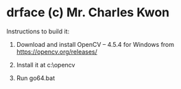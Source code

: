 # drface (c) Mr. Charles Kwon     

Instructions to build it:

1. Download and install OpenCV – 4.5.4 for Windows from https://opencv.org/releases/

2. Install it at c:\opencv

3. Run go64.bat
